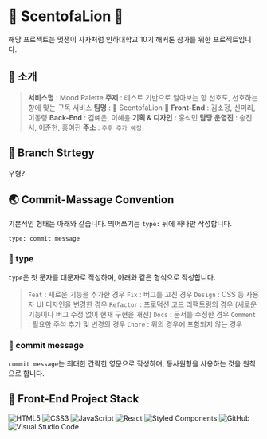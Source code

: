 # 🎨 ScentofaLion 🦁

 해당 프로젝트는 멋쟁이 사자처럼 인하대학교 10기 해커톤 참가를 위한 프로젝트입니다.

## 📢 소개

> **서비스명** : Mood Palette
> **주제** : 테스트 기반으로 알아보는 향 선호도, 선호하는 향에 맞는 구독 서비스
> **팀명** : 🎨 ScentofaLion 🦁
> **Front-End** : 김소정, 신미리, 이동령
> **Back-End** : 김예은, 이혜윤
> **기획 & 디자인** : 홍석민
> **담당 운영진** : 송진서, 이준현, 홍여진
> **주소** : `추후 추가 예정`

## 🌳 Branch Strtegy

우형?

## 🌏 Commit-Massage Convention

기본적인 형태는 아래와 같습니다.
띄어쓰기는 `type:` 뒤에 하나만 작성합니다.

```
type: commit message
```

### 📌 type
`type`은 첫 문자를 대문자로 작성하며, 아래와 같은 형식으로 작성합니다.
> `Feat` : 새로운 기능을 추가한 경우
> `Fix` : 버그를 고친 경우
> `Design` : CSS 등 사용자 UI 디자인을 변경한 경우
> `Refactor` : 프로덕션 코드 리팩토링의 경우 (새로운 기능이나 버그 수정 없이 현재 구현을 개선)
> `Docs` : 문서를 수정한 경우
> `Comment` : 필요한 주석 추가 및 변경의 경우
> `Chore` : 위의 경우에 포함되지 않는 경우

### 📌 commit message
`commit message`는 최대한 간략한 영문으로 작성하며, 동사원형을 사용하는 것을 원칙으로 합니다.


## 🔧 Front-End Project Stack
![HTML5](https://img.shields.io/badge/html5-%23E34F26.svg?style=for-the-badge&logo=html5&logoColor=white) ![CSS3](https://img.shields.io/badge/css3-%231572B6.svg?style=for-the-badge&logo=css3&logoColor=white) ![JavaScript](https://img.shields.io/badge/javascript-%23323330.svg?style=for-the-badge&logo=javascript&logoColor=%23F7DF1E)
![React](https://img.shields.io/badge/react-%2320232a.svg?style=for-the-badge&logo=react&logoColor=%2361DAFB) ![Styled Components](https://img.shields.io/badge/styled--components-DB7093?style=for-the-badge&logo=styled-components&logoColor=white) ![GitHub](https://img.shields.io/badge/github-%23121011.svg?style=for-the-badge&logo=github&logoColor=white)
![Visual Studio Code](https://img.shields.io/badge/Visual%20Studio%20Code-0078d7.svg?style=for-the-badge&logo=visual-studio-code&logoColor=white)
